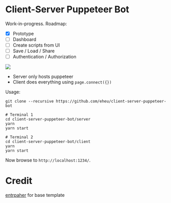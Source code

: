 # Client-Server Puppeteer Bot
Work-in-progress.
Roadmap:
- [X] Prototype
- [ ] Dashboard
- [ ] Create scripts from UI
- [ ] Save / Load / Share
- [ ] Authentication / Authorization

![](https://i.imgur.com/aU1PMxI.gif)

- Server only hosts puppeteer 
- Client does everything using `page.connect({})`

Usage:
```
git clone --recursive https://github.com/eheu/client-server-puppeteer-bot

# Terminal 1
cd client-server-puppeteer-bot/server
yarn
yarn start

# Terminal 2
cd client-server-puppeteer-bot/client
yarn
yarn start
```

Now browse to `http://localhost:1234/`.

# Credit
[entrpaher](https://github.com/entrptaher/playground-react-puppeteer/) for base template
